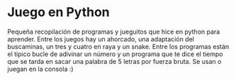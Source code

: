 # Juego en Python
Pequeña recopilación de programas y jueguitos que hice en python para aprender.
Entre los juegos hay un ahorcado, una adaptación del buscaminas, un tres y cuatro en raya y un snake.
Entre los programas están el tipico bucle de adivinar un número y un programa que te dice el tiempo que se tarda en sacar una palabra de 5 letras por fuerza bruta.
Se usan o juegan en la consola :)
